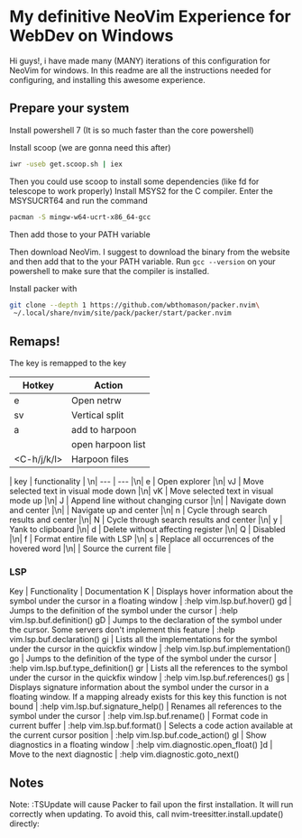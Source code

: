 # My definitive NeoVim Experience for WebDev on Windows

Hi guys!, i have made many (MANY) iterations of this configuration for NeoVim for windows. In this readme are all the instructions needed for configuring, and installing this awesome experience.

## Prepare your system

Install powershell 7 (It is so much faster than the core powershell)

Install scoop (we are gonna need this after)
```bash
iwr -useb get.scoop.sh | iex
```
Then you could use scoop to install some dependencies (like fd for telescope to work properly)
Install MSYS2 for the C compiler. Enter the MSYSUCRT64 and run the command
```bash
pacman -S mingw-w64-ucrt-x86_64-gcc
```
Then add those to your PATH variable

Then download NeoVim. I suggest to download the binary from the website and then add that to the your PATH variable. Run `gcc --version` on your powershell to make sure that the compiler is installed.  

Install packer with
```bash
git clone --depth 1 https://github.com/wbthomason/packer.nvim\
 ~/.local/share/nvim/site/pack/packer/start/packer.nvim
```
## Remaps!
The <leader> key is remapped to the <space> key

| Hotkey | Action |
| --- | --- |
| <leader>e | Open netrw |
| sv | Vertical split |
|<leader>a | add to harpoon |
|<C-e>|open harpoon list|
|<C-h/j/k/l>|Harpoon files|

| key | functionality | \n| --- | --- |\n| <space>e | Open explorer |\n| vJ | Move selected text in visual mode down |\n| vK | Move selected text in visual mode up |\n| J | Append line without changing cursor |\n| <C-d> | Navigate down and center |\n| <C-u> | Navigate up and center |\n| n | Cycle through search results and center |\n| N | Cycle through search results and center |\n| <leader>y | Yank to clipboard |\n| <leader>d | Delete without affecting register |\n| Q | Disabled |\n| <leader>f | Format entire file with LSP |\n| <leader>s | Replace all occurrences of the hovered word |\n| <leader><leader> | Source the current file |


### LSP

Key | Functionality | Documentation
K | Displays hover information about the symbol under the cursor in a floating window | :help vim.lsp.buf.hover()
gd | Jumps to the definition of the symbol under the cursor | :help vim.lsp.buf.definition()
gD | Jumps to the declaration of the symbol under the cursor. Some servers don't implement this feature | :help vim.lsp.buf.declaration()
gi | Lists all the implementations for the symbol under the cursor in the quickfix window | :help vim.lsp.buf.implementation()
go | Jumps to the definition of the type of the symbol under the cursor | :help vim.lsp.buf.type_definition()
gr | Lists all the references to the symbol under the cursor in the quickfix window | :help vim.lsp.buf.references()
gs | Displays signature information about the symbol under the cursor in a floating window. If a mapping already exists for this key this function is not bound | :help vim.lsp.buf.signature_help()
<F2> | Renames all references to the symbol under the cursor | :help vim.lsp.buf.rename()
<F3> | Format code in current buffer | :help vim.lsp.buf.format()
<F4> | Selects a code action available at the current cursor position | :help vim.lsp.buf.code_action()
gl | Show diagnostics in a floating window | :help vim.diagnostic.open_float()
\]d | Move to the next diagnostic | :help vim.diagnostic.goto_next()

## Notes
Note: :TSUpdate will cause Packer to fail upon the first installation. It will run correctly when updating. To avoid this, call nvim-treesitter.install.update() directly:
